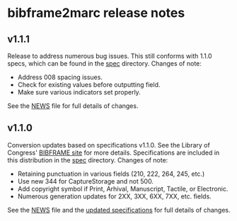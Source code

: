 # bibframe2marc release notes

## v1.1.1

Release to address numerous bug issues. This still conforms with 1.1.0 specs, which can be found in the [spec](spec/) directory. Changes of note:

* Address 008 spacing issues.
* Check for existing values before outputting field.
* Make sure various indicators set properly.

See the [NEWS](NEWS) file for full details of changes.


## v1.1.0

Conversion updates based on specifications v1.1.0. See the Library of Congress' [BIBFRAME site](https://www.loc.gov/bibframe/) for more details. Specifications are included in this distribution in the [spec](spec/) directory. Changes of note:

* Retaining punctuation in various fields (210, 222, 264, 245, etc.)
* Use new 344 for CaptureStorage and not 500.
* Add copyright symbol if Print, Arhival, Manuscript, Tactile, or Electronic.
* Numerous generation updates for 2XX, 3XX, 6XX, 7XX, etc. fields.

See the [NEWS](NEWS) file and the [updated specifications](spec/) for full details of changes.

 
